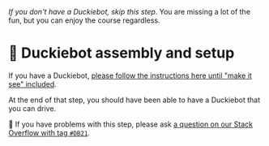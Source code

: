 _If you don't have a Duckiebot, skip this step_. You are missing a lot of the fun, but you can enjoy the course regardless.

# 🚙 Duckiebot assembly and setup  


If you have a Duckiebot, [please follow the instructions here until "make it see" included][duckiebook-robot-assembly].


At the end of that step, you should have been able to have a Duckiebot that you can drive.


🤔 If you have problems with this step, please ask [a question on our Stack Overflow with tag `#DB21`](https://stackoverflow.com/c/duckietown/questions/tagged/DB21).


[duckiebook-robot-assembly]: https://docs.duckietown.org/daffy/opmanual_duckiebot/out/assembling_duckiebot_db21.html

<!--

## DB21M Init SD card

Today we are going to see how to initialize an SD card for our Duckiebot.

In this video we will use the word "flash" to indicate the transfer of data from our computer to the  microSD card that we will then put in the robot. Take your microSD card and connect it to your PC now. A USB adapter for microSD cards is included in the Duckiebot kit.

Let's start with the base command "dts init_sd_card".

This command takes,
- the "hostname", which in this case is going to be "myrobot", this will be the name of the robot and it has to be unique within your local network;
- a robot type, so "duckiebot";
- a robot configuration, which is the model of the robot you are flashing your SD card for, for example a "DB21M";
- and finally, a wifi configuration in the format "wifi name, colon, wifi password";
and we press ENTER.

In order to use the Duckietown software we have to agree to the terms and conditions, software license and privacy policy of Duckietown. We can do so by typing in "y" and ENTER,
Given that our duckiebot model is based on nvidia hardware, we will be asked to accept the nvidia software license terms as well. This might not appear depending on the robot configuration we are using.
Ok, now the most important part, we choose the SD card device to flash.
First of all, we are going to type in the size in GB of the SD card we are using, in this case, 32.
We will see that one or more devices will appear listed.
Make sure you select the right device, double check that the time you plugged in your SD card roughly matches the one listed.
So we are going to copy the device name and paste it in the prompt, then we press ENTER.
The data is now being transferred from the computer to the SD card, we will wait for it to finish.
When the transfer is complete, the program will go back to the SD card and verify that the data transfer was successfull, again, we wait for it to finish.
The verification step completed, that is great news.
Note that throughout this process, you might be asked for a password, this is necessary to flash the SD card, so when prompted, insert your password.
Let the program perform the last configuration steps on your SD card...
The process has finished, we can now unplug the SD card and insert it into the robot.




## DB21M Battery update script

In this video we are going to see how to update the software on the battery of your DB21M Duckiebot.

It is safe to do what is shown in this video even just to check if there is a new software update available for your battery. The program will only perform an update when an older version of the software is detected on your battery.

Let's open a terminal, and type in the command "dts duckiebot battery upgrade" and then we pass the name of our duckiebot as the sole argument, in this case "myrobot", and we press ENTER.

The program is now talking to the battery to figure out whether an update is necessary.

As we can see, in this case the battery is running the software version 1.0 while the version 2.0 is available. We will be asked if we want to update now, and we confirm by typing "y" and pressing ENTER.

The program is now ready to transfer the new software to the battery, but we have to tell the battery to get ready for an incoming update.

 We can do so by putting the battery into the so-called "Boot Mode" by pressing the button on the battery twice in a row.

When we are done, we press ENTER on the terminal.

 Do not worry if you are not sure the double press was done properly, the program will tell us if we need to try again.


The message "Updating battery" is telling us that the battery is now receiving the new code, let's wait.

Well done, the battery is now updated and ready to go back to work.









-->
